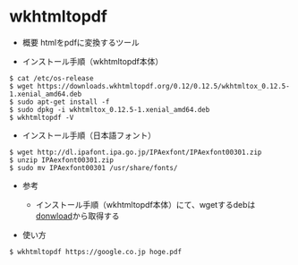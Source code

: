 # wkhtmltopdf

- 概要
htmlをpdfに変換するツール

- インストール手順（wkhtmltopdf本体）
```
$ cat /etc/os-release
$ wget https://downloads.wkhtmltopdf.org/0.12/0.12.5/wkhtmltox_0.12.5-1.xenial_amd64.deb
$ sudo apt-get install -f
$ sudo dpkg -i wkhtmltox_0.12.5-1.xenial_amd64.deb
$ wkhtmltopdf -V
```

- インストール手順（日本語フォント）
```
$ wget http://dl.ipafont.ipa.go.jp/IPAexfont/IPAexfont00301.zip
$ unzip IPAexfont00301.zip
$ sudo mv IPAexfont00301 /usr/share/fonts/
```

- 参考
  - インストール手順（wkhtmltopdf本体）にて、wgetするdebは[donwload](https://wkhtmltopdf.org/downloads.html)から取得する

- 使い方
```
$ wkhtmltopdf https://google.co.jp hoge.pdf
```